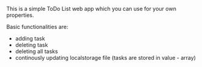 This is a simple ToDo List web app which you can use for your own properties.

Basic functionalities are:
- adding task
- deleting task
- deleting all tasks
- continously updating localstorage file (tasks are stored in  value - array)
